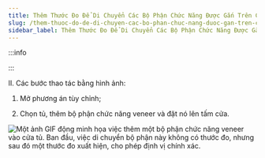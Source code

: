```yaml
---
title: Thêm Thước Đo Để Di Chuyển Các Bộ Phận Chức Năng Được Gắn Trên Cửa
slug: /them-thuoc-do-de-di-chuyen-cac-bo-phan-chuc-nang-duoc-gan-tren-cua
sidebar_label: Thêm Thước Đo Để Di Chuyển Các Bộ Phận Chức Năng Được Gắn Trên Cửa
---
```


:::info

:::

II. Các bước thao tác bằng hình ảnh:

1. Mở phương án tùy chỉnh;

2. Chọn tủ, thêm bộ phận chức năng veneer và đặt nó lên tấm cửa.

![Một ảnh GIF động minh họa việc thêm một bộ phận chức năng veneer vào cửa tủ. Ban đầu, việc di chuyển bộ phận này không có thước đo, nhưng sau đó một thước đo xuất hiện, cho phép định vị chính xác.](https://storage.googleapis.com/jegavn_kb/images/bda5ba55-bcac-4124-a934-fbefde167b9b.gif)